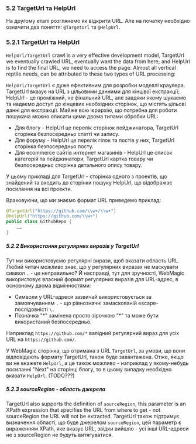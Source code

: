 ### 5.2 TargetUrl та HelpUrl

На другому етапі розглянемо як відкрити URL. Але на початку необхідно означити два поняття: `@TargetUrl` та `@HelpUrl`.

### 5.2.1 TargetUrl та HelpUrl

`HelpUrl/TargetUrl` crawl is a very effective development model, TargetUrl we eventually crawled URL, eventually want the data from here; and HelpUrl is to find the final URL, we need to access the page. Almost all vertical reptile needs, can be attributed to these two types of URL processing:

`HelpUrl/TargetUrl` є дуже ефективним для розробки моделлі краулера. TargetUrl вказує на URL з цільовими данними для кінцівої екстракції; HelpUrl - це проміжний, не фінальний URL, але завдяки якому шукаемо та надаємо доступ до кінцевих необхідних сторінок, що містять цільові данні для екстракції. Майже всю ієрархію, що потребна для роботи пошукача можно описати цими двома типами обробки URL:

* Для блогу - HelpUrl це перелік сторінок пейджинатора, TargetUrl сторінка безпосередньо статті чи запису.
* Для форуму - HelpUrl це перелік гілок та постів у них, TargetUrl сторінка безпосередньо посту.
* Для ecommerce сайтів интернет магазинів - HelpUrl це список категорій та пейджинатори, TargetUrl картка товару чи безпосередньо сторінка детального опису товару.

У цьому прикладі для TargetUrl - сторінка одного з проектів, що знайдений та входить до сторінки пошуку HelpUrl, що відображає посилання на всі проекти.

Враховуючи, що ми знаємо формат URL приведемо приклад:

```java
@TargetUrl("https://github.com/\\w+/\\w+")
@HelpUrl("https://github.com/\\w+")
public class GithubRepo {
	……
}
```

##### 5.2.2 Використання регулярних виразів у TargetUrl
Тут ми використовуємо регулярні вирази, щоб вказати область URL. Любий читач можливо знає, що у регулярних виразах не маскувати символ `.` - це неправильно? Й насправді, тут для зручності, WebMagic використовує власний формат регулярних виразів для URL-адрес, в основному двома відмінностями:

* Символи у URL-адреси зазвичай використовується за замовчуванням `.` - що рівнозначні замаскованій escape-послідовністі `\.`
* Позначка "\*" замінена просто зірочкою "*" та може бути використаний безпосередньо.

Наприклад `https://github.com/*` валідний регулярний вираз для усіх URL на `https://github.com/`.

У WebMagic сторінка, що отримана з URL `TargetUrl`, за умови, що вони відповідають формату TargetUrl, також буде завантажена. Отже, якщо ви не вкажете `HelpUrl`, а це також можливо - наприклад у якому-небудь посиланні "Next" на сторінці блогу, то в цьому випадку необхідно вказати `HelpUrl`. (TODO???)

##### 5.2.3 sourceRegion - область джерела

TargetUrl also supports the definition of `sourceRegion`, this parameter is an XPath expression that specifies the URL from where to get - not sourceRegion the URL will not be extracted.
TargetUrl також підтримує визначення області, що буде джерелом `sourceRegion`, цей параметр є вираженням XPath, яке вказує URL, звідки вийшло - усі інші URL-адреси не з sourceRegion не будуть витягуватися.

